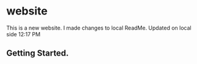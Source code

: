 # website
This is a new website. I made changes to local ReadMe.
Updated on local side 12:17 PM

## Getting Started.
